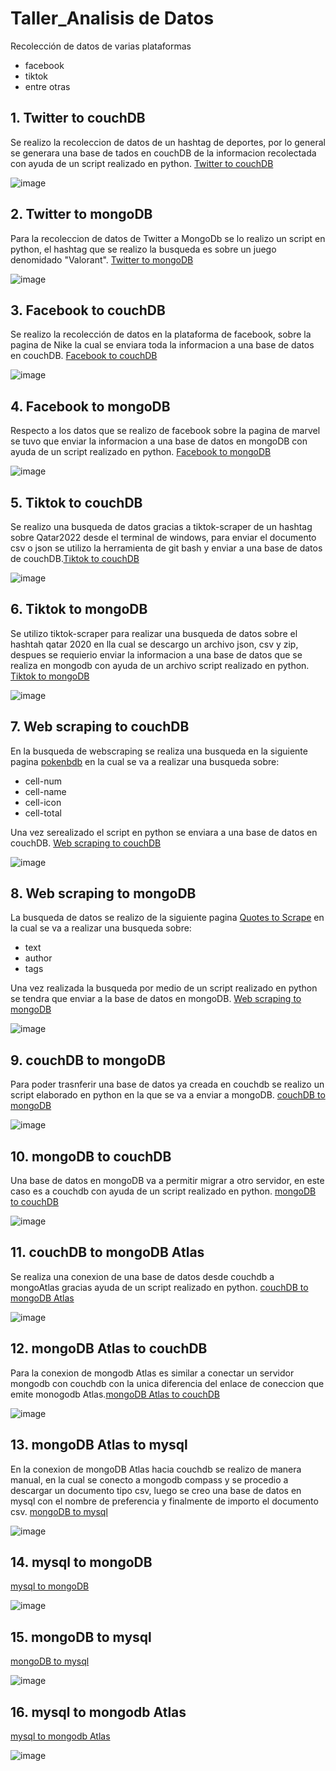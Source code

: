 # Taller_Analisis de Datos
Recolección de datos de varias plataformas
 - facebook
 - tiktok
 - entre otras

## 1. Twitter to couchDB
Se realizo la recoleccion de datos de un hashtag de deportes, por lo general se generara una base de tados en couchDB de la informacion recolectada con ayuda de un script realizado en python. [Twitter to couchDB](https://github.com/Miguel-EMC/Taller_Analisis-de-Datos/blob/main/01_TWIITTER%20TO%20COUCH.ipynb/)
 
  ![image](https://user-images.githubusercontent.com/74844624/153785131-3195f757-7466-456a-be39-4dcb9fe97128.png)

## 2. Twitter to mongoDB
Para la recoleccion de datos de Twitter a MongoDb se lo realizo un script en python, el hashtag que se realizo la busqueda es sobre un juego denomidado "Valorant". [Twitter to mongoDB](https://github.com/Miguel-EMC/Taller_Analisis-de-Datos/blob/main/02_twitter%20a%20mongoDB.ipynb/)
    
  ![image](https://user-images.githubusercontent.com/74844624/153785077-55d2dfe3-165b-473a-ad51-56a0b17b36fc.png)

## 3. Facebook to couchDB
Se realizo la recolección de datos en la plataforma de facebook, sobre la pagina de Nike la cual se enviara toda la informacion a una base de datos en couchDB. [Facebook to couchDB](https://github.com/Miguel-EMC/Taller_Analisis-de-Datos/blob/main/03_Facebook_CouchDb.ipynb/)

  ![image](https://user-images.githubusercontent.com/74844624/153785195-2b35f021-5982-4b32-9bd9-f3b78259ccf4.png)

## 4. Facebook to mongoDB
Respecto a los datos que se realizo de facebook sobre la pagina de marvel se tuvo que enviar la informacion a una base de datos en mongoDB con ayuda de un script realizado en python. [Facebook to mongoDB](https://github.com/Miguel-EMC/Taller_Analisis-de-Datos/blob/main/04_Facebook_mogongoDB.ipynb/)
   
  ![image](https://user-images.githubusercontent.com/74844624/153785239-266c4eed-b3e2-4493-94a8-60bf1aae583c.png)

## 5. Tiktok to couchDB
Se realizo una busqueda de datos gracias a tiktok-scraper de un hashtag sobre Qatar2022 desde el terminal de windows, para enviar el documento csv o json se utilizo la herramienta de git bash y enviar a una base de datos de couchDB.[Tiktok to couchDB](https://github.com/Miguel-EMC/Taller_Analisis-de-Datos/blob/main/05_Tiktok_to_CouchDB.jpeg/)

  ![image](https://user-images.githubusercontent.com/74844624/153785395-c7ace4f2-bb3d-4155-bb5d-3dc5ea691605.png)

## 6. Tiktok to mongoDB
Se utilizo tiktok-scraper para realizar una busqueda de datos sobre el hashtah qatar 2020 en lla cual se descargo un archivo json, csv y zip, despues se requierio enviar la informacion a una base de datos que se realiza en mongodb con ayuda de un archivo script realizado en python. [Tiktok to mongoDB](https://github.com/Miguel-EMC/Taller_Analisis-de-Datos/blob/main/06_tiktok_mongoDB.ipynb/)

  ![image](https://user-images.githubusercontent.com/74844624/153785368-0b857119-8c95-45f4-8e66-f564bb04926d.png)

## 7. Web scraping to couchDB
En la busqueda de webscraping se realiza una busqueda en la siguiente pagina [pokenbdb](https://pokemondb.net/pokedex/all) en la cual se va a realizar una busqueda sobre:
 - cell-num
 - cell-name
 - cell-icon
 - cell-total
 
 Una vez serealizado el script en python se enviara a una base de datos en couchDB. [Web scraping to couchDB](https://github.com/Miguel-EMC/Taller_Analisis-de-Datos/blob/main/07_Scrappping%20to%20CouchDB.ipynb/)

  ![image](https://user-images.githubusercontent.com/74844624/153785507-e9a670e1-a6f3-4cbb-81a0-b62917a4d8f1.png)

## 8. Web scraping to mongoDB
La busqueda de datos se realizo de la siguiente pagina [Quotes to Scrape](http://quotes.toscrape.com) en la cual se va a realizar una busqueda sobre:
 - text
 - author
 - tags
 
 Una vez realizada la busqueda por medio de un script realizado en python se tendra que enviar a la base de datos en mongoDB. [Web scraping to mongoDB](https://github.com/Miguel-EMC/Taller_Analisis-de-Datos/blob/main/08_WEB%20SCRAPING%20TO%20MONGODB.ipynb/)

  ![image](https://user-images.githubusercontent.com/74844624/153785522-639ca9ea-fd52-4a95-8493-b0200aaf2914.png)

## 9. couchDB to mongoDB
Para poder trasnferir una base de datos ya creada en couchdb se realizo un script elaborado en python en la que se va a enviar a mongoDB. [couchDB to mongoDB](https://github.com/Miguel-EMC/Taller_Analisis-de-Datos/blob/main/09_COUCHDB%20TO%20MONGODB.ipynb/)

  ![image](https://user-images.githubusercontent.com/74844624/153785552-340d18f5-aad9-4e40-a227-85c350bcdf7f.png)

## 10. mongoDB to couchDB
Una base de datos en mongoDB va a permitir migrar a otro servidor, en este caso es a couchdb con ayuda de un script realizado en python. [mongoDB to couchDB](https://github.com/Miguel-EMC/Taller_Analisis-de-Datos/blob/main/10_MONGODB%20%20TO%20COUCHDB.ipynb/)
 
  ![image](https://user-images.githubusercontent.com/74844624/153785603-94aaac09-c0c9-44d3-a8c0-b220dd0e5e72.png)

## 11. couchDB to mongoDB Atlas
Se realiza una conexion de una base de datos desde couchdb a mongoAtlas gracias ayuda de un script realizado en python. [couchDB to mongoDB Atlas](https://github.com/Miguel-EMC/Taller_Analisis-de-Datos/blob/main/11_COUCHDB%20TO%20MONGOATLAS.ipynb/)
 
  ![image](https://user-images.githubusercontent.com/74844624/153785783-bff15b9e-409a-4929-95e1-e0afd536d495.png)

## 12. mongoDB Atlas to couchDB
 Para la conexion de mongodb Atlas es similar a conectar un servidor mongodb con couchdb con la unica diferencia del enlace de coneccion que emite monogodb Atlas.[mongoDB Atlas to couchDB](https://github.com/Miguel-EMC/Taller_Analisis-de-Datos/blob/main/12_ATLAS%20TO%20COUCHDB.ipynb/)
 
  ![image](https://user-images.githubusercontent.com/74844624/153785689-dd999597-68c3-487d-b2ab-257dd1bde15a.png)

## 13. mongoDB Atlas to mysql
En la conexion de mongoDB Atlas hacia couchdb se realizo de manera manual, en la cual se conecto a mongodb compass y se procedio a descargar un documento tipo csv, luego se creo una base de datos en mysql con el nombre de preferencia y finalmente de importo el documento csv. [mongoDB to mysql](https://github.com/Miguel-EMC/Taller_Analisis-de-Datos/blob/main/13_mongoDB_to_MYSQL.csv/)

  ![image](https://user-images.githubusercontent.com/74844624/153786142-ad6130a9-3565-4dc6-8c53-1fdff61b88ac.png)

## 14. mysql to mongoDB
[mysql to mongoDB](https://github.com/Miguel-EMC/Taller_Analisis-de-Datos/blob/main/14_mysql_mongoDB.ipynb/)

  ![image](https://user-images.githubusercontent.com/74844624/153785930-c7d9d26e-7ba9-4d91-b32c-1ccf7ef79b29.png)

## 15. mongoDB to mysql
[mongoDB to mysql](https://github.com/Miguel-EMC/Taller_Analisis-de-Datos/blob/main/15_mongoDB%20Atlas_to_MYSQL.csv/)
   
  ![image](https://user-images.githubusercontent.com/74844624/153786006-29d49b81-d75d-4c8e-9d95-dbd6330f67e0.png)

## 16. mysql to mongodb Atlas
[mysql to mongodb Atlas](https://github.com/Miguel-EMC/Taller_Analisis-de-Datos/blob/main/16_mysql_mongoDB%20Atlas.ipynb/)

  ![image](https://user-images.githubusercontent.com/74844624/153786049-f2ae334d-4606-46dc-a78c-69aa96ff5500.png)
